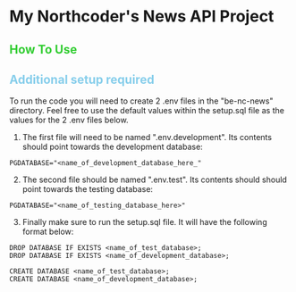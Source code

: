 # My Northcoder's News API Project

## <span style="color:limegreen">How To Use</span>

<!-- A link to the hosted version.
A summary of what the project is.
Clear instructions of how to clone, install dependencies, seed local database, and run tests.
Information about how to create the two .env files.
The minimum versions of Node.js, and Postgres needed to run the project. -->

## <span style="color:skyblue">Additional setup required</span>

To run the code you will need to create 2 .env files in the "be-nc-news" directory. Feel free to use the default values within the setup.sql file as the values for the 2 .env files below.

1) The first file will need to be named ".env.development". Its contents should point towards the development database:

`PGDATABASE="<name_of_development_database_here_"`

2) The second file should be named ".env.test". Its contents should should point towards the testing database:

`PGDATABASE="<name_of_testing_database_here>"`

3) Finally make sure to run the setup.sql file. It will have the following format below:

```
DROP DATABASE IF EXISTS <name_of_test_database>;
DROP DATABASE IF EXISTS <name_of_development_database>;

CREATE DATABASE <name_of_test_database>;
CREATE DATABASE <name_of_development_database>;
```

